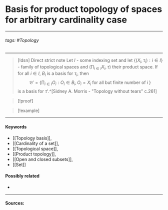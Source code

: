 # Basis for product topology of spaces for arbitrary cardinality case
***
###### tags: #Topology  
***
>[!dsn] Direct strict note
>Let $I$ - some indexing set and let $\{(X_{i},\tau_{i}):i\in I\}$ - family of topological spaces and $(\prod_{i\in I}X_{i},\tau)$ their product space. If for all $i\in I$, $B_{i}$ is a basis for $\tau_{i}$, then $$\mathfrak{B}'=\left\{\prod_{i\in I}O_{i}:O_{i}\in B_{i},O_{i}=X_{i}\;\text{for all but finite number of}\;i\;\right\}$$ is a basis for $\tau'$.^[Sidney A. Morris - "Topology without tears" c.261]


>[!proof]
>

>[!example] 
>
***
#### Keywords
- [[Topology basis]],
- [[Cardinality of a set]],
- [[Topological space]],
- [[Product topology]],
- [[Open and closed subsets]],
- [[Set]]
#### Possibly related
- 
***
#### Sources: